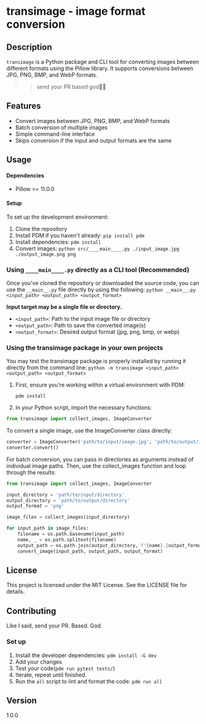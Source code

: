 # transimage - image format conversion

## Description
`transimage` is a Python package and CLI tool for converting images between different formats using the Pillow library. It supports conversions between JPG, PNG, BMP, and WebP formats.

>> send your PR based god🙏🏻

## Features
- Convert images between JPG, PNG, BMP, and WebP formats
- Batch conversion of multiple images
- Simple command-line interface
- Skips conversion if the input and output formats are the same

## Usage

#### Dependencies
- Pillow >= 11.0.0

#### Setup
To set up the development environment:

1. Clone the repository
2. Install PDM if you haven't already: `pip install pdm`
3. Install dependencies: `pdm install`
4. Convert images: `python src/____main____.py ./input_image.jpg ./output_image.png png`

### Using `____main____.py` directly as a CLI tool (Recommended)

Once you've cloned the repository or downloaded the source code, you can use the `__main__.py` file directly by using the following: `python __main__.py <input_path> <output_path> <output_format>`

**Input target may be a single file or directory.**

- `<input_path>`: Path to the input image file or directory
- `<output_path>`: Path to save the converted image(s)
- `<output_format>`: Desired output format (jpg, png, bmp, or webp)

### Using the transimage package in your own projects

You may test the transimage package is properly installed by running it directly from the command line: `python -m transimage <input_path> <output_path> <output_format>`

1. First, ensure you're working within a virtual environment with PDM:

   `pdm install`

2. In your Python script, import the necessary functions:

```python
from transimage import collect_images, ImageConverter
```

To convert a single image, use the ImageConverter class directly:

```python
converter = ImageConverter('path/to/input/image.jpg', 'path/to/output/image.png', 'png')
converter.convert()
```

For batch conversion, you can pass in directories as arguments instead of individual image paths. Then, use the collect_images function and loop through the results:

```python
from transimage import collect_images, ImageConverter

input_directory = 'path/to/input/directory'
output_directory = 'path/to/output/directory'
output_format = 'png'

image_files = collect_images(input_directory)

for input_path in image_files:
    filename = os.path.basename(input_path)
    name, _ = os.path.splitext(filename)
    output_path = os.path.join(output_directory, f"{name}.{output_format}")
    convert_image(input_path, output_path, output_format)
```

## License
This project is licensed under the MIT License. See the LICENSE file for details.

## Contributing 
Like I said, send your PR. Based. God.

### Set up
1. Install the developer dependencies: `pdm install -G dev`
2. Add your changes
3. Test your code(`pdm run pytest tests/`)
4. Iterate, repeat until finished.
5. Run the `all` script to lint and format the code: `pdm run all`

## Version
1.0.0
